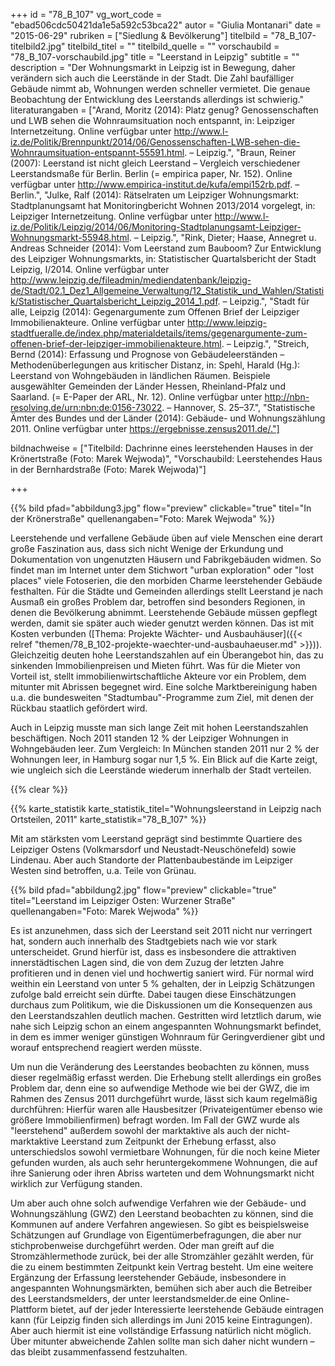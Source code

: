 +++
id = "78_B_107"
vg_wort_code = "ebad506cdc50421da1e5a592c53bca22"
autor = "Giulia Montanari"
date = "2015-06-29"
rubriken = ["Siedlung & Bevölkerung"]
titelbild = "78_B_107-titelbild2.jpg"
titelbild_titel = ""
titelbild_quelle = ""
vorschaubild = "78_B_107-vorschaubild.jpg"
title = "Leerstand in Leipzig"
subtitle = ""
description = "Der Wohnungsmarkt in Leipzig ist in Bewegung, daher verändern sich auch die Leerstände in der Stadt. Die Zahl baufälliger Gebäude nimmt ab, Wohnungen werden schneller vermietet. Die genaue Beobachtung der Entwicklung des Leerstands allerdings ist schwierig."
literaturangaben = ["Arand, Moritz (2014): Platz genug? Genossenschaften und LWB sehen die Wohnraumsituation noch entspannt, in: Leipziger Internetzeitung. Online verfügbar unter http://www.l-iz.de/Politik/Brennpunkt/2014/06/Genossenschaften-LWB-sehen-die-Wohnraumsituation-entspannt-55591.html. – Leipzig.", "Braun, Reiner (2007): Leerstand ist nicht gleich Leerstand – Vergleich verschiedener Leerstandsmaße für Berlin. Berlin (= empirica paper, Nr. 152). Online verfügbar unter http://www.empirica-institut.de/kufa/empi152rb.pdf. – Berlin.", "Julke, Ralf (2014): Rätselraten um Leipziger Wohnungsmarkt: Stadtplanungsamt hat Monitoringbericht Wohnen 2013/2014 vorgelegt, in: Leipziger Internetzeitung. Online verfügbar unter http://www.l-iz.de/Politik/Leipzig/2014/06/Monitoring-Stadtplanungsamt-Leipziger-Wohnungsmarkt-55948.html. – Leipzig.", "Rink, Dieter; Haase, Annegret u. Andreas Schneider (2014): Vom Leerstand zum Bauboom? Zur Entwicklung des Leipziger Wohnungsmarkts, in: Statistischer Quartalsbericht der Stadt Leipzig, I/2014. Online verfügbar unter http://www.leipzig.de/fileadmin/mediendatenbank/leipzig-de/Stadt/02.1_Dez1_Allgemeine_Verwaltung/12_Statistik_und_Wahlen/Statistik/Statistischer_Quartalsbericht_Leipzig_2014_1.pdf. – Leipzig.", "Stadt für alle, Leipzig (2014): Gegenargumente zum Offenen Brief der Leipziger Immobilienakteure. Online verfügbar unter http://www.leipzig-stadtfueralle.de/index.php/materialdetails/items/gegenargumente-zum-offenen-brief-der-leipziger-immobilienakteure.html. – Leipzig.", "Streich, Bernd (2014): Erfassung und Prognose von Gebäudeleerständen – Methodenüberlegungen aus kritischer Distanz, in: Spehl, Harald (Hg.): Leerstand von Wohngebäuden in ländlichen Räumen. Beispiele ausgewählter Gemeinden der Länder Hessen, Rheinland-Pfalz und Saarland. (= E-Paper der ARL, Nr. 12). Online verfügbar unter http://nbn-resolving.de/urn:nbn:de:0156-73022. – Hannover, S. 25–37.", "Statistische Ämter des Bundes und der Länder (2014): Gebäude- und Wohnungszählung 2011. Online verfügbar unter https://ergebnisse.zensus2011.de/."]

bildnachweise = ["Titelbild: Dachrinne eines leerstehenden Hauses in der Krönertstraße (Foto: Marek Wejwoda)", "Vorschaubild: Leerstehendes Haus in der Bernhardstraße (Foto: Marek Wejwoda)"]

+++

{{% bild pfad="abbildung3.jpg" flow="preview" clickable="true" titel="In der Krönerstraße"  quellenangaben="Foto: Marek Wejwoda" %}}

Leerstehende und verfallene Gebäude üben auf viele Menschen eine derart große Faszination aus, dass sich nicht Wenige der Erkundung und Dokumentation von ungenutzten Häusern und Fabrikgebäuden widmen. So findet man im Internet unter dem Stichwort "urban exploration" oder "lost places" viele Fotoserien, die den morbiden Charme leerstehender Gebäude festhalten. Für die Städte und Gemeinden allerdings stellt Leerstand je nach Ausmaß ein großes Problem dar, betroffen sind besonders Regionen, in denen die Bevölkerung abnimmt. Leerstehende Gebäude müssen gepflegt werden, damit sie später auch wieder genutzt werden können. Das ist mit Kosten verbunden ([Thema: Projekte Wächter- und Ausbauhäuser]({{< relref "themen/78_B_102-projekte-waechter-und-ausbauhaeuser.md" >}})). Gleichzeitig deuten hohe Leerstandszahlen auf ein Überangebot hin, das zu sinkenden Immobilienpreisen und Mieten führt. Was für die Mieter von Vorteil ist, stellt immobilienwirtschaftliche Akteure vor ein Problem, dem mitunter mit Abrissen begegnet wird. Eine solche Marktbereinigung haben u.a. die bundesweiten "Stadtumbau"-Programme zum Ziel, mit denen der Rückbau staatlich gefördert wird.

Auch in Leipzig musste man sich lange Zeit mit hohen Leerstandszahlen beschäftigen. Noch 2011 standen 12 % der Leipziger Wohnungen in Wohngebäuden leer. Zum Vergleich: In München standen 2011 nur 2 % der Wohnungen leer, in Hamburg sogar nur 1,5 %. Ein Blick auf die Karte zeigt, wie ungleich sich die Leerstände wiederum innerhalb der Stadt verteilen.

{{% clear %}}

{{% karte_statistik karte_statistik_titel="Wohnungsleerstand in Leipzig nach Ortsteilen, 2011" karte_statistik="78_B_107" %}}

Mit am stärksten vom Leerstand geprägt sind bestimmte Quartiere des Leipziger Ostens (Volkmarsdorf und Neustadt-Neuschönefeld) sowie Lindenau. Aber auch Standorte der Plattenbaubestände im Leipziger Westen sind betroffen, u.a. Teile von Grünau.

{{% bild pfad="abbildung2.jpg" flow="preview" clickable="true" titel="Leerstand im Leipziger Osten: Wurzener Straße"  quellenangaben="Foto: Marek Wejwoda" %}}

Es ist anzunehmen, dass sich der Leerstand seit 2011 nicht nur verringert hat, sondern auch innerhalb des Stadtgebiets nach wie vor stark unterscheidet. Grund hierfür ist, dass es insbesondere die attraktiven innerstädtischen Lagen sind, die von dem Zuzug der letzten Jahre profitieren und in denen viel und hochwertig saniert wird. Für normal wird weithin ein Leerstand von unter 5 % gehalten, der in Leipzig Schätzungen zufolge bald erreicht sein dürfte. Dabei taugen diese Einschätzungen durchaus zum Politikum, wie die Diskussionen um die Konsequenzen aus den Leerstandszahlen deutlich machen. Gestritten wird letztlich darum, wie nahe sich Leipzig schon an einem angespannten Wohnungsmarkt befindet, in dem es immer weniger günstigen Wohnraum für Geringverdiener gibt und worauf  entsprechend reagiert werden müsste.

Um nun die Veränderung des Leerstandes beobachten zu können, muss dieser regelmäßig erfasst werden. Die Erhebung stellt allerdings ein großes Problem dar, denn eine so aufwendige Methode wie bei der GWZ, die im Rahmen des Zensus 2011 durchgeführt wurde, lässt sich kaum regelmäßig durchführen: Hierfür waren alle Hausbesitzer (Privateigentümer ebenso wie größere Immobilienfirmen) befragt worden. Im Fall der GWZ wurde als  "leerstehend" außerdem sowohl der marktaktive als auch der nicht-marktaktive Leerstand zum Zeitpunkt der Erhebung erfasst, also unterschiedslos sowohl vermietbare Wohnungen, für die noch keine Mieter gefunden wurden, als auch sehr heruntergekommene Wohnungen, die auf ihre Sanierung oder ihren Abriss warteten und dem Wohnungsmarkt nicht wirklich zur Verfügung standen.

Um aber auch ohne solch aufwendige Verfahren wie der Gebäude- und Wohnungszählung (GWZ) den Leerstand beobachten zu können, sind die Kommunen auf andere Verfahren angewiesen. So gibt es beispielsweise Schätzungen auf Grundlage von Eigentümerbefragungen, die aber nur stichprobenweise durchgeführt werden. Oder man greift auf die Stromzählermethode zurück, bei der alle Stromzähler gezählt werden, für die zu einem bestimmten Zeitpunkt kein Vertrag besteht. Um eine weitere Ergänzung der Erfassung leerstehender Gebäude, insbesondere in angespannten Wohnungsmärkten, bemühen sich aber auch die Betreiber des Leerstandsmelders, der unter leerstandsmelder.de eine Online-Plattform bietet, auf der jeder Interessierte leerstehende Gebäude eintragen kann (für Leipzig finden sich allerdings im Juni 2015 keine Eintragungen). Aber auch hiermit ist eine vollständige Erfassung natürlich nicht möglich. Über mitunter abweichende Zahlen sollte man sich daher nicht wundern – das bleibt zusammenfassend festzuhalten.
